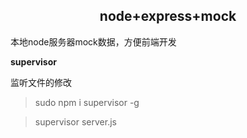 <h2 align="center">node+express+mock</h2>

本地node服务器mock数据，方便前端开发

__supervisor__

监听文件的修改

> sudo npm i supervisor -g

> supervisor server.js